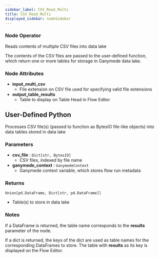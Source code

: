 ```yaml
---
sidebar_label: CSV_Read_Multi
title: CSV_Read_Multi
displayed_sidebar: nodeSidebar
---
```


### Node Operator
Reads contents of multiple CSV files into data lake

The contents of the CSV files are passed to the user-defined function, which
return one or more tables for storage in Ganymede data lake.


### Node Attributes
- **input_multi_csv**
  - File extension on CSV file used for specifying valid file extensions
- **output_table_results**
  - Table to display on Table Head in Flow Editor
## User-Defined Python
Processes CSV file(s) (passed to function as BytesIO file-like objects) into data tables
stored in data lake


### Parameters
- **csv_file** : `Dict[str, BytesIO]`
    - CSV files, indexed by file name
- **ganymede_context** : `GanymedeContext`
    - Ganymede context variable, which stores flow run metadata


### Returns
`Union[pd.DataFrame, Dict[str, pd.DataFrame]]`
  - Table(s) to store in data lake


### Notes
If a DataFrame is returned, the table name corresponds to the **results** parameter of the node.

If a dict is returned, the keys of the dict are used as table names for the corresponding
DataFrames to store.  The table with **results** as its key is displayed on the Flow Editor.